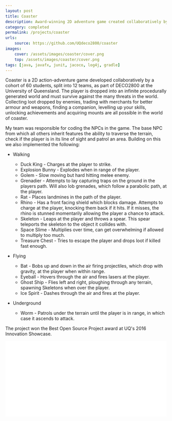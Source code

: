 ```yaml
---
layout: post
title: Coaster
description: Award-winning 2D adventure game created collaboratively by UQ's DECO2800 class I04.
category: completed
permalink: /projects/coaster
urls:
    source: https://github.com/UQdeco2800/coaster
images: 
    cover: /assets/images/coaster/cover.png
    top: /assets/images/coaster/cover.png
tags: [java, javafx, junit, jacoco, log4j, gradle]
---
```


Coaster is a 2D action-adventure game developed collaboratively by a cohort of 60 students, split into 12 teams, as part of DECO2800 at the University of Queensland. The player is dropped into an infinite procedurally generated world and must survive against the many threats in the world. Collecting loot dropped by enemies, trading with merchants for better armour and weapons, finding a companion, levelling up your skills, unlocking achievements and acquiring mounts are all possible in the world of coaster.

My team was responsible for coding the NPCs in the game. The base NPC from which all others inherit features the ability to traverse the terrain, check if the player is in its line of sight and patrol an area. Building on this we also implemented the following:

- Walking  
    - Duck King - Charges at the player to strike.
    - Explosion Bunny - Explodes when in range of the player.
    - Golem - Slow moving but hard hitting melee enemy.
    - Grenadier - Attempts to lay capturing traps on the ground in the players path. Will also lob grenades, which follow a parabolic path, at the player.  
    - Rat - Places landmines in the path of the player.
    - Rhino - Has a front facing shield which blocks damage. Attempts to charge at the player, knocking them back if it hits. If it misses, the rhino is stunned momentarily allowing the player a chance to attack.
    - Skeleton - Leaps at the player and throws a spear. This spear teleports the skeleton to the object it collides with.
    - Space Slime - Multiplies over time, can get overwhelming if allowed to multiply too much.
    - Treasure Chest - Tries to escape the player and drops loot if killed fast enough.

- Flying
    - Bat - Bobs up and down in the air firing projectiles, which drop with gravity, at the player when within range.
    - Eyeball - Hovers through the air and fires lasers at the player.
    - Ghost Ship - Flies left and right, ploughing through any terrain, spawning Skeletons when over the player.
    - Ice Spirit - Dashes through the air and fires at the player.

- Underground
    - Worm - Patrols under the terrain until the player is in range, in which case it ascends to attack. 

The project won the Best Open Source Project award at UQ's 2016 Innovation Showcase.

<div class="clickable-image"><a href="/assets/images/coaster/award.jpg" style="max-width: 400px">
    <img src="/assets/images/blank.png" alt="Coaster - Best Open Source Project" data-echo="/assets/images/coaster/award.jpg" />
</a></div>
